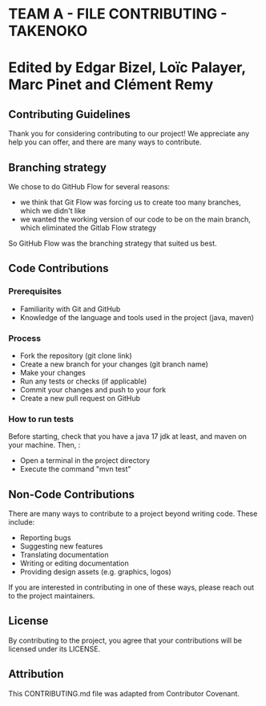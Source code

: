 # TEAM A - FILE CONTRIBUTING - TAKENOKO

# Edited by Edgar Bizel, Loïc Palayer, Marc Pinet and Clément Remy

## Contributing Guidelines

Thank you for considering contributing to our project! We appreciate any help you can offer, and there are many ways to
contribute.

## Branching strategy

We chose to do GitHub Flow for several reasons:

- we think that Git Flow was forcing us to create too many branches, which we didn't like
- we wanted the working version of our code to be on the main branch, which eliminated the Gitlab Flow strategy

So GitHub Flow was the branching strategy that suited us best.

## Code Contributions

### Prerequisites

- Familiarity with Git and GitHub
- Knowledge of the language and tools used in the project (java, maven)

### Process

- Fork the repository (git clone link)
- Create a new branch for your changes (git branch name)
- Make your changes
- Run any tests or checks (if applicable)
- Commit your changes and push to your fork
- Create a new pull request on GitHub

### How to run tests

Before starting, check that you have a java 17 jdk at least, and maven on your machine. Then, :

- Open a terminal in the project directory
- Execute the command "mvn test"

## Non-Code Contributions

There are many ways to contribute to a project beyond writing code. These include:

- Reporting bugs
- Suggesting new features
- Translating documentation
- Writing or editing documentation
- Providing design assets (e.g. graphics, logos)

If you are interested in contributing in one of these ways, please reach out to the project maintainers.

## License

By contributing to the project, you agree that your contributions will be licensed under its LICENSE.

## Attribution

This CONTRIBUTING.md file was adapted from Contributor Covenant.
